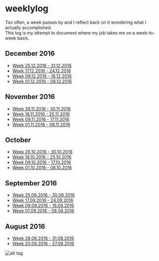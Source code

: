 # weeklylog
Too often, a week passes by and I reflect back on it wondering what I actually accomplished.
<br />This log is my attempt to document where my job takes me on a week-to-week basis.

## December 2016
- [Week 25.12.2016 - 31.12.2016](https://github.com/eyaltrabelsi/weeklylog/tree/master/actualWeeklyLog/data/2016/December/weeklog-25.12.2016_to_31.12.2016.md) 
- [Week 17.12.2016 - 24.12.2016](https://github.com/eyaltrabelsi/weeklylog/tree/master/actualWeeklyLog/data/2016/December/weeklog-17.12.2016_to_24.12.2016.md) 
- [Week 09.12.2016 - 16.12.2016](https://github.com/eyaltrabelsi/weeklylog/tree/master/actualWeeklyLog/data/2016/December/weeklog-09.12.2016_to_16.12.2016.md) 
- [Week 01.12.2016 - 08.12.2016](https://github.com/eyaltrabelsi/weeklylog/tree/master/actualWeeklyLog/data/2016/December/weeklog-01.12.2016_to_08.12.2016.md) 


## November 2016
- [Week 26.11.2016 - 30.11.2016](https://github.com/eyaltrabelsi/weeklylog/tree/master/actualWeeklyLog/data/2016/November/weeklog-26.11.2016_to_30.11.2016.md)
- [Week 18.11.2016 - 25.11.2016](https://github.com/eyaltrabelsi/weeklylog/tree/master/actualWeeklyLog/data/2016/November/weeklog-18.11.2016_to_25.11.2016.md) 
- [Week 09.11.2016 - 17.11.2016](https://github.com/eyaltrabelsi/weeklylog/tree/master/actualWeeklyLog/data/2016/November/weeklog-09.11.2016_to_17.11.2016.md) 
- [Week 01.11.2016 - 08.11.2016](https://github.com/eyaltrabelsi/weeklylog/tree/master/actualWeeklyLog/data/2016/November/weeklog-01.11.2016_to_08.11.2016.md) 


## October
- [Week 26.10.2016 - 30.10.2016](https://github.com/eyaltrabelsi/weeklylog/tree/master/actualWeeklyLog/data/2016/October/weeklog-26.10.2016_to_31.10.2016.md)
- [Week 18.10.2016 - 25.10.2016](https://github.com/eyaltrabelsi/weeklylog/tree/master/actualWeeklyLog/data/2016/October/weeklog-18.10.2016_to_25.10.2016.md)
- [Week 09.10.2016 - 17.10.2016](https://github.com/eyaltrabelsi/weeklylog/tree/master/actualWeeklyLog/data/2016/October/weeklog-09.10.2016_to_17.10.2016.md) 
- [Week 01.10.2016 - 08.10.2016](https://github.com/eyaltrabelsi/weeklylog/tree/master/actualWeeklyLog/data/2016/October/weeklog-01.10.2016_to_08.10.2016.md) 

## September 2016
- [Week 25.09.2016 - 30.09.2016](https://github.com/eyaltrabelsi/weeklylog/tree/master/actualWeeklyLog/data/2016/September/weeklog-25.09.2016_to_30.09.2016.md) 
- [Week 17.09.2016 - 24.09.2016](https://github.com/eyaltrabelsi/weeklylog/tree/master/actualWeeklyLog/data/2016/September/weeklog-17.09.2016_to_24.09.2016.md) 
- [Week 09.09.2016 - 16.09.2016](https://github.com/eyaltrabelsi/weeklylog/tree/master/actualWeeklyLog/data/2016/September/weeklog-09.09.2016_to_16.09.2016.md) 
- [Week 01.09.2016 - 08.09.2016](https://github.com/eyaltrabelsi/weeklylog/tree/master/actualWeeklyLog/data/2016/September/weeklog-01.09.2016_to_08.09.2016.md) 


## August 2016
- [Week 28.08.2016 - 31.08.2016](https://github.com/eyaltrabelsi/weeklylog/tree/master/actualWeeklyLog/data/2016/August/weeklog-28.08.2016_to_31.08.2016.md)
- [Week 20.08.2016 - 27.08.2016](https://github.com/eyaltrabelsi/weeklylog/tree/master/actualWeeklyLog/data/2016/August/weeklog-20.08.2016_to_27.08.2016.md) 

![alt tag](../weeklylog.jpg)

